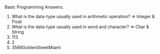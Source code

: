 Basic Programming Answers.
1. What is the data-type usually used in arithmetic operation? => Integer & Float
2. What is the data-type usually used in word and character? => Char & String
3. 113
4. 2
5. 3566GoldenStreetMiami
